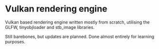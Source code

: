 # Vulkan rendering engine

Vulkan based rendering engine written mostly from scratch, utilising the GLFW, tinyobjloader and stb_image libraries.

Still barebones, but updates are planned. Done almost entirely for learning purposes.
